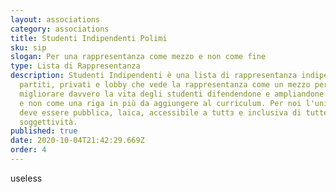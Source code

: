```yaml
---
layout: associations
category: associations
title: Studenti Indipendenti Polimi
sku: sip
slogan: Per una rappresentanza come mezzo e non come fine
type: Lista di Rappresentanza
description: Studenti Indipendenti è una lista di rappresentanza indipendente da
  partiti, privati e lobby che vede la rappresentanza come un mezzo per
  migliorare davvero la vita degli studenti difendendone e ampliandone i diritti
  e non come una riga in più da aggiungere al curriculum. Per noi l'università
  deve essere pubblica, laica, accessibile a tuttз e inclusiva di tutte le
  soggettività.
published: true
date: 2020-10-04T21:42:29.669Z
order: 4
---
```

useless
